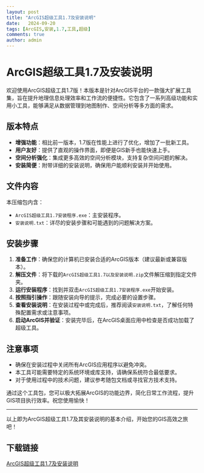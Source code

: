 ```yaml
---
layout: post
title: "ArcGIS超级工具1.7及安装说明"
date:   2024-09-20
tags: [ArcGIS,安装,1.7,工具,超级]
comments: true
author: admin
---
```

# ArcGIS超级工具1.7及安装说明

欢迎使用ArcGIS超级工具1.7版！本版本是针对ArcGIS平台的一款强大扩展工具集，旨在提升地理信息处理效率和工作流的便捷性。它包含了一系列高级功能和实用小工具，能够满足从数据管理到地图制作、空间分析等多方面的需求。

## 版本特点

- **增强功能**：相比前一版本，1.7版在性能上进行了优化，增加了一批新工具。
- **用户友好**：提供了直观的操作界面，即便是GIS新手也能快速上手。
- **空间分析强化**：集成更多高效的空间分析模块，支持复杂空间问题的解决。
- **安装简便**：附带详细的安装说明，确保用户能顺利安装并开始使用。

## 文件内容

本压缩包内含：
- `ArcGIS超级工具1.7安装程序.exe`：主安装程序。
- `安装说明.txt`：详尽的安装步骤和可能遇到的问题解决方案。

## 安装步骤

1. **准备工作**：确保您的计算机已安装合适的ArcGIS版本（建议最新或兼容版本）。
2. **解压文件**：将下载的`ArcGIS超级工具1.7以及安装说明.zip`文件解压缩到指定文件夹。
3. **运行安装程序**：找到并双击`ArcGIS超级工具1.7安装程序.exe`开始安装。
4. **按照指引操作**：跟随安装向导的提示，完成必要的设置步骤。
5. **查看安装说明**：在安装过程中或完成后，推荐阅读`安装说明.txt`，了解任何特殊配置需求或注意事项。
6. **启动ArcGIS并验证**：安装完毕后，在ArcGIS桌面应用中检查是否成功加载了超级工具。

## 注意事项

- 确保在安装过程中关闭所有ArcGIS应用程序以避免冲突。
- 本工具可能需要特定的系统环境或库支持，请确保系统符合最低要求。
- 对于使用过程中的技术问题，建议参考随包文档或寻找官方技术支持。

通过这个工具包，您可以极大拓展ArcGIS的功能边界，简化日常工作流程，提升GIS项目执行效率。祝您使用愉快！

---

以上即为ArcGIS超级工具1.7及其安装说明的基本介绍，开始您的GIS高效之旅吧！

## 下载链接

[ArcGIS超级工具1.7及安装说明](https://pan.quark.cn/s/901fa54fbf4e)
